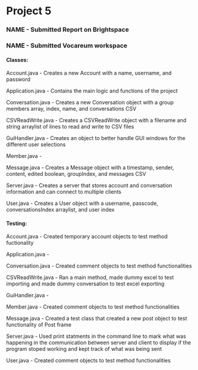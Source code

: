 # Project 5

### NAME - Submitted Report on Brightspace
### NAME - Submitted Vocareum workspace

#### Classes:
Account.java        - Creates a new Account with a name, username, and password

Application.java    - Contains the main logic and functions of the project

Conversation.java   - Creates a new Conversation object with a group members array, index, name, and conversations CSV

CSVReadWrite.java   - Creates a CSVReadWrite object with a filename and string arraylist of lines to read and write to CSV files

GuiHandler.java     - Creates an object to better handle GUI windows for the different user selections

Member.java         - 

Message.java        - Creates a Message object with a timestamp, sender, content, edited boolean, groupIndex, and messages CSV

Server.java         - Creates a server that stores account and conversation information and can connect to multiple clients

User.java           - Creates a User object with a username, passcode, conversationsIndex arraylist, and user index


#### Testing:
Account.java        - Created temporary account objects to test method fuctionality

Application.java    - 

Conversation.java   - Created comment objects to test method functionalities

CSVReadWrite.java   - Ran a main method, made dummy excel to test importing and made dummy conversation to test excel exporting

GuiHandler.java     - 

Member.java         - Created comment objects to test method functionalities

Message.java        - Created a test class that created a new post object to test functionality of Post frame

Server.java         - Used print statments in the command line to mark what was happening in the communication between server and 
                    client to display if the program stoped working and kept track of what was being sent
		    
User.java           - Created comment objects to test method functionalities

